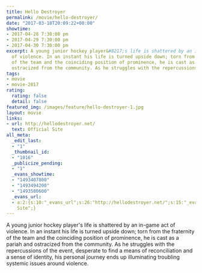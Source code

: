```yaml
---
title: Hello Destroyer
permalink: /movie/hello-destroyer/
date: "2017-03-18T20:09:22+00:00"
showtime:
- 2017-04-28 7:30:00 pm
- 2017-04-29 7:30:00 pm
- 2017-04-30 7:30:00 pm
excerpt: A young junior hockey player&#8217;s life is shattered by an in-game act
  of violence. In an instant his life is turned upside down; torn from the fraternity
  of the team and the coinciding position of prominence, he is cast as a pariah and
  ostracized from the community. As he struggles with the repercussions of the [&hellip;]
tags:
- movie
- movie-2017
rating:
  rating: false
  detail: false
featured_img: /images/feature/hello-destroyer-1.jpg
layout: movie
links:
- url: http://hellodestroyer.net/
  text: Official Site
all_meta:
  _edit_last:
  - "1"
  _thumbnail_id:
  - "1016"
  _publicize_pending:
  - "1"
  _evans_showtime:
  - "1493407800"
  - "1493494200"
  - "1493580600"
  _evans_url:
  - a:2:{s:10:"_evans_url";s:26:"http://hellodestroyer.net/";s:15:"_evans_url_name";s:13:"Official
    Site";}
---
```


<div class="overview" dir="auto">A young junior hockey player's life is shattered by an in-game act of violence. In an instant his life is turned upside down; torn from the fraternity of the team and the coinciding position of prominence, he is cast as a pariah and ostracized from the community. As he struggles with the repercussions of the event, desperate to find a means of reconciliation and a sense of identity, his personal journey ends up illuminating troubling systemic issues around violence. </div>